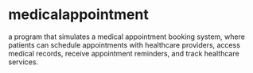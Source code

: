 # medicalappointment
a program that simulates a medical appointment booking system, where patients can schedule appointments with healthcare providers, access medical records, receive appointment reminders, and track healthcare services.
